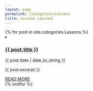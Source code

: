 ```yaml
---
layout: page
permalink: /categories/Lessons
title: Lessons Learned
---
```


<div class="categoryContainer">
  {% for post in site.categories.Lessons %}
  <li>
    <h3 class="catTitle"><a href="{{ post.url }}">{{ post.title }}</a></h3>  
    <span>{{ post.date | date_to_string }}</span>  
    <article class="archive-item">
      <p>{{ post.excerpt }}</p>
      <a href="{{ post.url }}">READ MORE</a>
    </article>
  </li>
  {% endfor %}
</div>